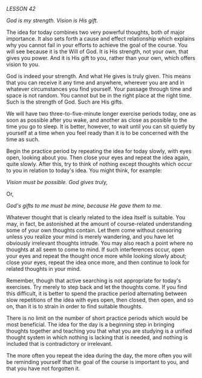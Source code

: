 *LESSON 42*

*God is my strength. Vision is His gift.*

The idea for today combines two very powerful thoughts, both of major importance. It also sets forth a cause and effect relationship which explains why you cannot fail in your efforts to achieve the goal of the course. You will see because it is the Will of God. It is His strength, not your own, that gives you power. And it is His gift to you, rather than your own, which offers vision to you.

God is indeed your strength. And what He gives is truly given. This means that you can receive it any time and anywhere, wherever you are and in whatever circumstances you find yourself. Your passage through time and space is not random. You cannot but be in the right place at the right time. Such is the strength of God. Such are His gifts.

We will have two three-to-five-minute longer exercise periods today, one as soon as possible after you wake, and another as close as possible to the time you go to sleep. It is better, however, to wait until you can sit quietly by yourself at a time when you feel ready than it is to be concerned with the time as such.

Begin the practice period by repeating the idea for today slowly, with eyes open, looking about you. Then close your eyes and repeat the idea again, quite slowly. After this, try to think of nothing except thoughts which occur to you in relation to today's idea. You might think, for example:

_Vision must be possible. God gives truly,_

Or,

_God's gifts to me must be mine, because He gave them to me._

Whatever thought that is clearly related to the idea itself is suitable. You may, in fact, be astonished at the amount of course-related understanding some of your own thoughts contain. Let them come without censoring unless you realize your mind is merely wandering, and you have let obviously irrelevant thoughts intrude. You may also reach a point where no thoughts at all seem to come to mind. If such interferences occur, open your eyes and repeat the thought once more while looking slowly about; close your eyes, repeat the idea once more, and then continue to look for related thoughts in your mind.

Remember, though that active searching is not appropriate for today's exercises. Try merely to step back and let the thoughts come. If you find this difficult, it is better to spend the practice period alternating between slow repetitions of the idea with eyes open, then closed, then open, and so on, than it is to strain in order to find suitable thoughts.

There is no limit on the number of short practice periods which would be most beneficial. The idea for the day is a beginning step in bringing thoughts together and teaching you that what you are studying is a unified thought system in which nothing is lacking that is needed, and nothing is included that is contradictory or irrelevant.

The more often you repeat the idea during the day, the more often you will be reminding yourself that the goal of the course is important to you, and that you have not forgotten it.